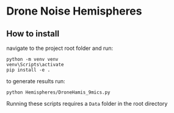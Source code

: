 # Drone Noise Hemispheres

## How to install 

navigate to the project root folder and run:
```
python -m venv venv
venv\Scripts\activate
pip install -e .
```
to generate results run:
```
python Hemispheres/DroneHamis_9mics.py
```
Running these scripts requires a <code>Data</code> folder in the root directory
